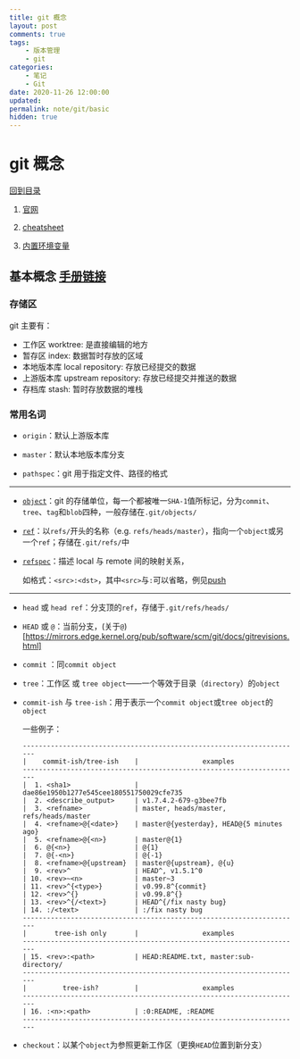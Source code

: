 ```yaml
---
title: git 概念
layout: post
comments: true
tags:
    - 版本管理
    - git
categories:
    - 笔记
    - Git
date: 2020-11-26 12:00:00
updated:
permalink: note/git/basic
hidden: true
---
```


# git 概念

[回到目录](/note/git)

1. [官网](https://git-scm.com/)

2. [cheatsheet](https://ndpsoftware.com/git-cheatsheet.html)

3. [内置环境变量](https://git-scm.com/book/en/v2/Git-Internals-Environment-Variables)

<!-- more -->

## 基本概念 [手册链接](https://git-scm.com/docs/gitglossary.html)

### 存储区

git 主要有：

-   工作区 worktree: 是直接编辑的地方
-   暂存区 index: 数据暂时存放的区域
-   本地版本库 local repository: 存放已经提交的数据
-   上游版本库 upstream repository: 存放已经提交并推送的数据
-   存档库 stash: 暂时存放数据的堆栈

### 常用名词

-   `origin`：默认上游版本库

-   `master`：默认本地版本库分支

-   `pathspec`：git 用于指定文件、路径的格式

---

-   [`object`](https://git-scm.com/book/en/v2/Git-Internals-Git-Objects)：git 的存储单位，每一个都被唯一`SHA-1`值所标记，分为`commit`、`tree`、`tag`和`blob`四种，一般存储在`.git/objects/`

-   [`ref`](https://git-scm.com/book/en/v2/Git-Internals-Git-References)：以`refs/`开头的名称（e.g. `refs/heads/master`），指向一个`object`或另一个`ref`；存储在`.git/refs/`中

-   [`refspec`](https://git-scm.com/book/en/v2/Git-Internals-The-Refspec)：描述 local 与 remote 间的映射关系，

    如格式：`<src>:<dst>`，其中`<src>`与`:`可以省略，例见[push](note/git/remote#推送)

---

-   `head` 或 `head ref`：分支顶的`ref`，存储于`.git/refs/heads/`

-   `HEAD` 或 `@`：当前分支，(关于`@`)[https://mirrors.edge.kernel.org/pub/software/scm/git/docs/gitrevisions.html]

-   `commit` ：同`commit object`

-   `tree`：工作区 或 `tree object`——一个等效于目录（`directory`）的`object`

-   `commit-ish` 与 `tree-ish`：用于表示一个`commit object`或`tree object`的`object`

    一些例子：

    ```
    ----------------------------------------------------------------------
    |    commit-ish/tree-ish    |                examples
    ----------------------------------------------------------------------
    |  1. <sha1>                | dae86e1950b1277e545cee180551750029cfe735
    |  2. <describe_output>     | v1.7.4.2-679-g3bee7fb
    |  3. <refname>             | master, heads/master, refs/heads/master
    |  4. <refname>@{<date>}    | master@{yesterday}, HEAD@{5 minutes ago}
    |  5. <refname>@{<n>}       | master@{1}
    |  6. @{<n>}                | @{1}
    |  7. @{-<n>}               | @{-1}
    |  8. <refname>@{upstream}  | master@{upstream}, @{u}
    |  9. <rev>^                | HEAD^, v1.5.1^0
    | 10. <rev>~<n>             | master~3
    | 11. <rev>^{<type>}        | v0.99.8^{commit}
    | 12. <rev>^{}              | v0.99.8^{}
    | 13. <rev>^{/<text>}       | HEAD^{/fix nasty bug}
    | 14. :/<text>              | :/fix nasty bug
    ----------------------------------------------------------------------
    |       tree-ish only       |                examples
    ----------------------------------------------------------------------
    | 15. <rev>:<path>          | HEAD:README.txt, master:sub-directory/
    ----------------------------------------------------------------------
    |         tree-ish?         |                examples
    ----------------------------------------------------------------------
    | 16. :<n>:<path>           | :0:README, :README
    ----------------------------------------------------------------------
    ```

-   `checkout`：以某个`object`为参照更新工作区（更换`HEAD`位置到新分支）
